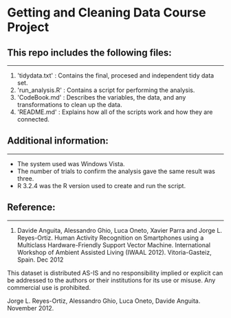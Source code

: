 # Getting and Cleaning Data Course Project

##   This repo includes the following files:
______________________________________________

 1. 'tidydata.txt'   : Contains the final, procesed and independent tidy data set.
 2. 'run_analysis.R' : Contains a script for performing the analysis.
 3. 'CodeBook.md'    : Describes the variables, the data, and any transformations to clean up the data.
 4. 'README.md'      : Explains how all of the scripts work and how they are connected.


##     Additional information:
______________________________________________

 - The system used was Windows Vista.
 - The number of trials to confirm the analysis gave the same result was three.
 - R 3.2.4 was the R version used to create and run the script.


##           Reference:
______________________________________________

 1. Davide Anguita, Alessandro Ghio, Luca Oneto, Xavier Parra and Jorge L. Reyes-Ortiz. 
Human Activity Recognition on Smartphones using a Multiclass Hardware-Friendly Support Vector Machine. 
International Workshop of Ambient Assisted Living (IWAAL 2012). Vitoria-Gasteiz, Spain. Dec 2012

This dataset is distributed AS-IS and no responsibility implied or explicit can be addressed to 
the authors or their institutions for its use or misuse. Any commercial use is prohibited.

Jorge L. Reyes-Ortiz, Alessandro Ghio, Luca Oneto, Davide Anguita. November 2012.
